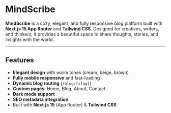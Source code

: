 # MindScribe

**MindScribe** is a cozy, elegant, and fully responsive blog platform built with **Next.js 15 App Router** and **Tailwind CSS**. Designed for creatives, writers, and thinkers, it provides a beautiful space to share thoughts, stories, and insights with the world.

---

## Features

- **Elegant design** with warm tones (cream, beige, brown)
- **Fully mobile responsive** and fast-loading
- **Dynamic blog routing** (`/blog/[slug]`)
- **Custom pages**: Home, Blog, About, Contact
- **Dark mode support**
- **SEO metadata integration**
- Built with **Next.js 15** (App Router) & **Tailwind CSS**